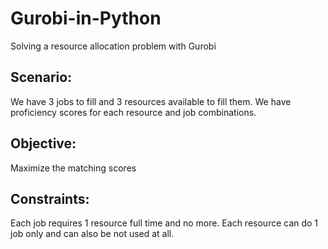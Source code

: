 # Gurobi-in-Python

Solving a resource allocation problem with Gurobi

## Scenario:
We have 3 jobs to fill and 3 resources available to fill them. We have proficiency scores for each resource and job combinations.

## Objective: 
Maximize the matching scores 

## Constraints:
Each job requires 1 resource full time and no more.
Each resource can do 1 job only and can also be not used at all.
